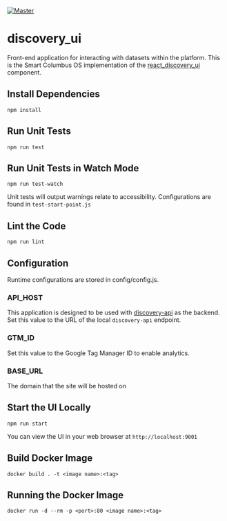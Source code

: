 [![Master](https://travis-ci.org/smartcolumbusos/discovery_ui.svg?branch=master)](https://travis-ci.org/smartcolumbusos/discovery_ui)
# discovery_ui

Front-end application for interacting with datasets within the platform. This is the Smart Columbus OS implementation of the [react_discovery_ui](https://github.com/smartcitiesdata/react_discovery_ui) component.

## Install Dependencies
`npm install`

## Run Unit Tests
`npm run test`

## Run Unit Tests in Watch Mode
`npm run test-watch`

Unit tests will output warnings relate to accessibility. Configurations
are found in `test-start-point.js`

## Lint the Code
`npm run lint`

## Configuration
Runtime configurations are stored in config/config.js.
### API_HOST
This application is designed to be used with [discovery-api](https://github.com/smartcitiesdata/discovery_api) as the backend.  Set this value to the URL of the local `discovery-api` endpoint.


### GTM_ID
Set this value to the Google Tag Manager ID to enable analytics.

### BASE_URL
The domain that the site will be hosted on


## Start the UI Locally
`npm run start`

You can view the UI in your web browser at `http://localhost:9001`

## Build Docker Image
`docker build . -t <image name>:<tag>`

## Running the Docker Image
`docker run -d --rm -p <port>:80 <image name>:<tag>`
